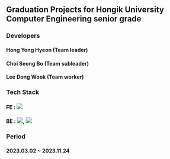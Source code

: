 ## Graduation Projects for Hongik University Computer Engineering senior grade

<h3>Developers</h3>
<h4>Hong Yong Hyeon (Team leader)</h4>
<h4>Choi Seong Bo (Team subleader)</h4>
<h4>Lee Dong Wook (Team worker)</h4>

<h3>Tech Stack</h3>
<h4>FE : <img src = "https://img.shields.io/badge/React-0066CC?style=flat-square&logo=React&logoColor=white"/></h4>
<h4>BE : <img src = "https://img.shields.io/badge/SpringBoot-66FF66?style=flat-square&logo=SpringBoot&logoColor=white"/>, <img src = "https://img.shields.io/badge/Postgresql-FF9999?style=flat-square&logo=Postgresql&logoColor=black"/></h4>

<h3>Period</h3>
<h4>2023.03.02 ~ 2023.11.24</h4>

<!--

**Here are some ideas to get you started:**

🙋‍♀️ A short introduction - what is your organization all about?
🌈 Contribution guidelines - how can the community get involved?
👩‍💻 Useful resources - where can the community find your docs? Is there anything else the community should know?
🍿 Fun facts - what does your team eat for breakfast?
🧙 Remember, you can do mighty things with the power of [Markdown](https://docs.github.com/github/writing-on-github/getting-started-with-writing-and-formatting-on-github/basic-writing-and-formatting-syntax)
-->
